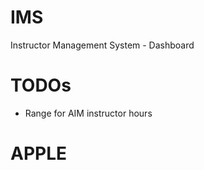 # IMS
Instructor Management System - Dashboard

TODOs
======
 - Range for AIM instructor hours

APPLE
=====